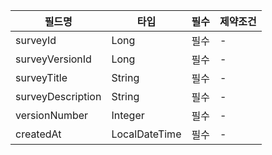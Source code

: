 
| 필드명                 | 타입           | 필수          | 제약조건     |
|----------------------|---------------|--------------|------------|
| surveyId             | Long          | 필수          | -          |
| surveyVersionId      | Long          | 필수          | -          |
| surveyTitle          | String        | 필수          | -          |
| surveyDescription    | String        | 필수          | -          |
| versionNumber        | Integer       | 필수          | -          |
| createdAt            | LocalDateTime | 필수          | -          |
